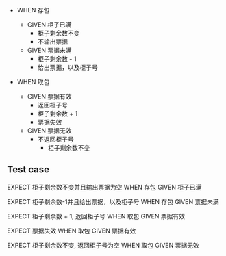 * WHEN 存包
	* GIVEN 柜子已满
		* 柜子剩余数不变
		* 不输出票据
	* GIVEN 票据未满
		* 柜子剩余数 - 1
		* 给出票据，以及柜子号

* WHEN 取包
	* GIVEN 票据有效
		* 返回柜子号
		* 柜子剩余数 + 1
		* 票据失效
	* GIVEN 票据无效
	  * 不返回柜子号
		* 柜子剩余数不变

## Test case

EXPECT 柜子剩余数不变并且输出票据为空 WHEN 存包 GIVEN 柜子已满

EXPECT 柜子剩余数-1并且给出票据，以及柜子号 WHEN 存包 GIVEN 票据未满

EXPECT 柜子剩余数 + 1, 返回柜子号 WHEN 取包 GIVEN 票据有效

EXPECT 票据失效 WHEN 取包 GIVEN 票据有效

EXPECT 柜子剩余数不变, 返回柜子号为空 WHEN 取包 GIVEN 票据无效
